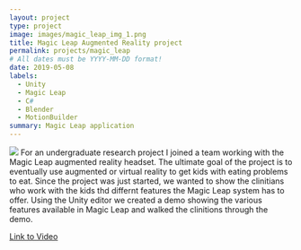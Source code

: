 ```yaml
---
layout: project
type: project
image: images/magic_leap_img_1.png
title: Magic Leap Augmented Reality project
permalink: projects/magic_leap
# All dates must be YYYY-MM-DD format!
date: 2019-05-08
labels:
  - Unity
  - Magic Leap
  - C#
  - Blender
  - MotionBuilder
summary: Magic Leap application
---
```


  <img class="ui large image" src="../images/magic_leap_img_2.png">
For an undergraduate research project I joined a team working with the Magic Leap augmented reality headset.  The ultimate goal of the project is to eventually use augmented or virtual reality to get kids with eating problems to eat. Since the project was just started, we wanted to show the clinitians who work with the kids thd differnt features the Magic Leap system has to offer. Using the Unity editor we created a demo showing the various features available in Magic Leap and walked the clinitions through the demo.

[Link to Video](https://www.youtube.com/watch?v=YALy7Kbbug8)


